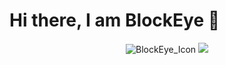 # Hi there, I am BlockEye 👋

<div align="center">
  <img src="https://github-readme-stats.vercel.app/api?username=BlockEye&show_icons=true&locale=en" alt="BlockEye_Icon" />
  <img src="https://github-readme-stats.vercel.app/api/top-langs/?username=BlockEyeYT&hide_progress=true)" />
 <div/>
